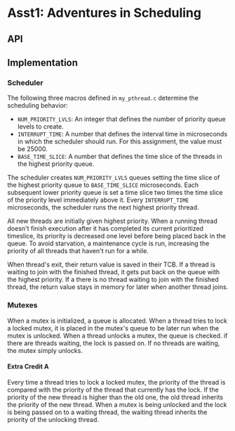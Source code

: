 # Asst1: Adventures in Scheduling

## API

## Implementation

### Scheduler

The following three macros defined in `my_pthread.c` determine the scheduling behavior:

* `NUM_PRIORITY_LVLS`: An integer that defines the number of priority queue levels to create.
* `INTERRUPT_TIME`: A number that defines the interval time in microseconds in which the scheduler should run. For this assignment, the value must be 25000.
* `BASE_TIME_SLICE`: A number that defines the time slice of the threads in the highest priority queue.

The scheduler creates `NUM_PRIORITY_LVLS` queues setting the time slice of the highest priority queue to `BASE_TIME_SLICE` microseconds. Each subsequent lower priority queue is set a time slice two times the time slice of the priority level immediately above it. Every `INTERRUPT_TIME` microseconds, the scheduler runs the next highest priority thread.

All new threads are initially given highest priority. When a running thread doesn't finish execution after it has completed its current prioritized timeslice, its priority is decreased one level before being placed back in the queue. To avoid starvation, a maintenance cycle is run, increasing the priority of all threads that haven't run for a while.

When thread's exit, their return value is saved in their TCB. If a thread is waiting to join with the finished thread, it gets put back on the queue with the highest priority. If a there is no thread waiting to join with the finished thread, the return value stays in memory for later when another thread joins.

### Mutexes

When a mutex is initialized, a queue is allocated. When a thread tries to lock a locked mutex, it is placed in the mutex's queue to be later run when the mutex is unlocked. When a thread unlocks a mutex, the queue is checked. if there are threads waiting, the lock is passed on. If no threads are waiting, the mutex simply unlocks.

#### Extra Credit A

Every time a thread tries to lock a locked mutex, the priority of the thread is compared with the priority of the thread that currently has the lock. If the priority of the new thread is higher than the old one, the old thread inherits the priority of the new thread. When a mutex is being unlocked and the lock is being passed on to a waiting thread, the waiting thread inherits the priority of the unlocking thread.